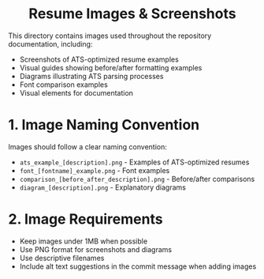 <h1 align="center">Resume Images & Screenshots</h1>

This directory contains images used throughout the repository documentation, including:

- Screenshots of ATS-optimized resume examples
- Visual guides showing before/after formatting examples
- Diagrams illustrating ATS parsing processes
- Font comparison examples
- Visual elements for documentation

# 1. Image Naming Convention

Images should follow a clear naming convention:
- `ats_example_[description].png` - Examples of ATS-optimized resumes
- `font_[fontname]_example.png` - Font examples
- `comparison_[before_after_description].png` - Before/after comparisons
- `diagram_[description].png` - Explanatory diagrams

# 2. Image Requirements

- Keep images under 1MB when possible
- Use PNG format for screenshots and diagrams
- Use descriptive filenames
- Include alt text suggestions in the commit message when adding images
